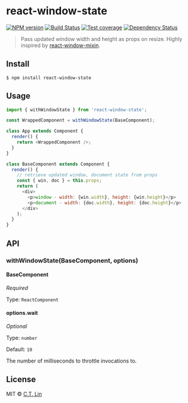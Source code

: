 # react-window-state

[![NPM version][npm-image]][npm-url]
[![Build Status][travis-image]][travis-url]
[![Test coverage][coveralls-image]][coveralls-url]
[![Dependency Status][david_img]][david_site]

> Pass updated window width and height as props on resize. Highly inspired by [react-window-mixin](https://github.com/szymonkaliski/react-window-mixins).


## Install

```
$ npm install react-window-state
```


## Usage

```js
import { withWindowState } from 'react-window-state';

const WrappedComponent = withWindowState(BaseComponent);

class App extends Component {
  render() {
    return <WrappedComponent />;
  }
}

class BaseComponent extends Component {
  render() {
    // retrieve updated window, document state from props
    const { win, doc } = this.props;
    return (
      <div>
        <p>window - width: {win.width}, height: {win.height}</p>
        <p>document - width: {doc.width}, height: {doc.height}</p>
      </div>
    );
  }
}
```

## API

### withWindowState(BaseComponent, options)

#### BaseComponent

*Required*

Type: `ReactComponent`

#### options.wait

*Optional*

Type: `number`

Default: `10`

The number of milliseconds to throttle invocations to.

## License

MIT © [C.T. Lin](https://github.com/chentsulin/react-window-state)

[npm-image]: https://badge.fury.io/js/react-window-state.svg
[npm-url]: https://npmjs.org/package/react-window-state
[travis-image]: https://travis-ci.org/chentsulin/react-window-state.svg
[travis-url]: https://travis-ci.org/chentsulin/react-window-state
[coveralls-image]: https://coveralls.io/repos/chentsulin/react-window-state/badge.svg?branch=master&service=github
[coveralls-url]: https://coveralls.io/r/chentsulin/react-window-state?branch=master
[david_img]: https://david-dm.org/chentsulin/react-window-state.svg
[david_site]: https://david-dm.org/chentsulin/react-window-state

